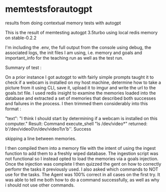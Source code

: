 # memtestsforautogpt
results from doing contextual memory tests with autogpt


This is the result of memtesting autogpt 3.5turbo using local redis memory on stable-0.2.2

I'm including the .env, the full output from the console using debug, the associated logs, the init files I am using, i.e. memory and goals and important_info for the teaching run as well as the test run.

Summary of test :

On a prior instance I got autogpt to with fairly simple prompts taught it to check if a webcam is installed on my host machine, determine how to take a picture from it using CLI, save it, upload it to imgur and write the url to the goals.txt file. I used redis insight to examine the memories loaded into the database and extracted a set of memories that described both successes and failures in the process. I then trimmed them considerably into this format : 

"text": "I think I should start by determining if a webcam is installed on this computer."
Result: Command execute_shell "ls /dev/video*" returned: b'/dev/video0\n/dev/video1\n'b''. Success

skipping a line between memories. 

I then compiled them into a memory file with the intent of using the ingest function to add them to a freshly wiped database. The ingestion script was not functional so I instead opted to load the memories via a goals injection. Once the injection was complete I then quizzed the gent on how to correctly perfomr the tasks it previously used. I also asked which commands to NOT use for the tasks. The Agent was 100% correct in all cases on the first try. It was able to tell me both how to do a command successfully, as well as why i should not use other commands. 
